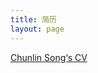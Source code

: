 ```yaml
---
title: 简历
layout: page
---
```



[Chunlin Song‘s CV](/wp-content/uploads/2016/07/songchunlin_cv.pdf)